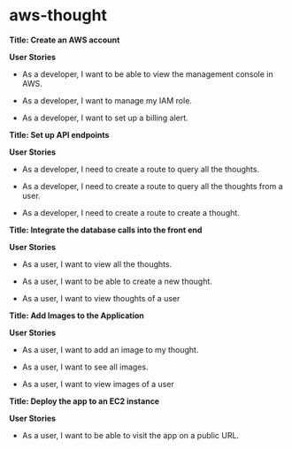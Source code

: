 # aws-thought

**Title: Create an AWS account**

**User Stories**

- As a developer, I want to be able to view the management console in AWS.

- As a developer, I want to manage my IAM role.

- As a developer, I want to set up a billing alert.

**Title: Set up API endpoints**

**User Stories**

- As a developer, I need to create a route to query all the thoughts.

- As a developer, I need to create a route to query all the thoughts from a user.

- As a developer, I need to create a route to create a thought.

**Title: Integrate the database calls into the front end**

**User Stories**

- As a user, I want to view all the thoughts.

- As a user, I want to be able to create a new thought.

- As a user, I want to view thoughts of a user

**Title: Add Images to the Application**

**User Stories**

- As a user, I want to add an image to my thought.

- As a user, I want to see all images.

- As a user, I want to view images of a user

**Title: Deploy the app to an EC2 instance**

**User Stories**

- As a user, I want to be able to visit the app on a public URL.

